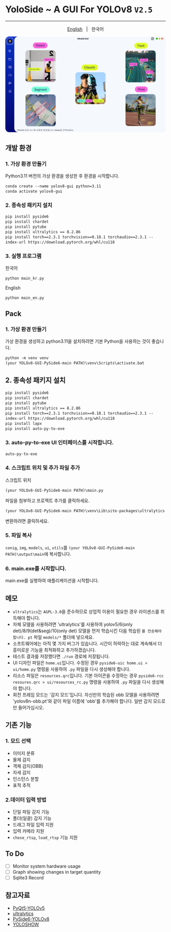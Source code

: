 # YoloSide ~ A GUI For YOLOv8 `V2.5`
---
<p align="center"> 
  <a href="https://github.com/songminkyu/YOLOv8-PySide-GUI/blob/main/README.md"> English</a> &nbsp; | &nbsp; 한국어</a>
 </p>

![](UI.png)

## 개발 환경
### 1. 가상 환경 만들기

Python3.11 버전의 가상 환경을 생성한 후 환경을 시작합니다.

```shell
conda create --name yolov8-gui python=3.11
conda activate yolov8-gui
```
### 2. 종속성 패키지 설치

```shell
pip install pyside6
pip install chardet
pip install pytube
pip install ultralytics == 8.2.86
pip install torch==2.3.1 torchvision==0.18.1 torchaudio==2.3.1 --index-url https://download.pytorch.org/whl/cu118
```

### 3. 실행 프로그램
한국어
```shell
python main_kr.py
```
English
```shell
python main_en.py
```

## Pack
### 1. 가상 환경 만들기

가상 환경을 생성하고 python3.11을 설치하려면 기본 Python을 사용하는 것이 좋습니다.
```shell
python -m venv venv
(your YOLOv8-GUI-PySide6-main PATH)\venv\Scripts\activate.bat
```

## 2. 종속성 패키지 설치

```shell
pip install pyside6
pip install chardet
pip install pytube
pip install ultralytics == 8.2.86
pip install torch==2.3.1 torchvision==0.18.1 torchaudio==2.3.1 --index-url https://download.pytorch.org/whl/cu118
pip install lapx
pip install auto-py-to-exe
```

### 3. auto-py-to-exe UI 인터페이스를 시작합니다.

```shell
auto-py-to-exe
```

### 4. 스크립트 위치 및 추가 파일 추가

스크립트 위치
```shell
(your YOLOv8-GUI-PySide6-main PATH)\main.py
```

파일을 첨부하고 프로젝트 추가를 클릭하세요.
```shell
(your YOLOv8-GUI-PySide6-main PATH)\venv\Lib\site-packages\ultralytics
```

변환하려면 클릭하세요.

### 5. 파일 복사
`conig`, `img`, `models`, `ui`, `utils`를 `(your YOLOv8-GUI-PySide6-main PATH)\output\main`에 복사합니다.

### 6. main.exe를 시작합니다.
main.exe를 실행하여 애플리케이션을 시작합니다.

## 메모
- `ultralytics`는 `AGPL-3.0`을 준수하므로 상업적 이용이 필요한 경우 라이센스를 취득해야 합니다.
- 자체 모델을 사용하려면 'ultralytics'를 사용하여 yolov5/6(only det)/8/9(det&seg)/10(only det) 모델을 먼저 학습시킨 다음 학습된 `를 전송해야 합니다. pt` 파일 `models/*` 폴더에 넣으세요.
- 소프트웨어에는 아직 몇 가지 버그가 있습니다. 시간이 허락하는 대로 계속해서 더 흥미로운 기능을 최적화하고 추가하겠습니다.
- 테스트 결과를 저장했다면 `./run` 경로에 저장됩니다.
- UI 디자인 파일은 `home.ui`입니다. 수정된 경우 `pyside6-uic home.ui > ui/home.py` 명령을 사용하여 `.py` 파일을 다시 생성해야 합니다.
- 리소스 파일은 `resources.qrc`입니다. 기본 아이콘을 수정하는 경우 `pyside6-rcc resoures.qrc > ui/resources_rc.py` 명령을 사용하여 `.py` 파일을 다시 생성해야 합니다.
- 회전 프레임 모드는 '감지 모드'입니다. 자신만의 학습된 obb 모델을 사용하려면 'yolov8n-obb.pt'와 같이 파일 이름에 'obb'를 추가해야 합니다. 일반 감지 모드로만 들어가십시오.

## 기존 기능
### 1. 모드 선택
- 이미지 분류
- 물체 감지
- 객체 감지(OBB)
- 자세 감지
- 인스턴스 분할
- 표적 추적

### 2.데이터 입력 방법
- 단일 파일 감지 기능
- 폴더(일괄) 감지 기능
- 드래그 파일 입력 지원
- 입력 카메라 지원
- `chose_rtsp`, `load_rtsp` 기능 지원

## To Do
- [ ] Monitor system hardware usage
- [ ] Graph showing changes in target quantity
- [ ] Sqlite3 Record

## 참고자료
- [PyQt5-YOLOv5](https://github.com/Javacr/PyQt5-YOLOv5)
- [ultralytics](https://github.com/ultralytics/ultralytics)
- [PySide6-YOLOv8](https://github.com/Jai-wei/YOLOv8-PySide6-GUI/tree/main)
- [YOLOSHOW](https://github.com/SwimmingLiu/YOLOSHOW/tree/31644373fca58aefcc9dba72a610c92031e5331b)
